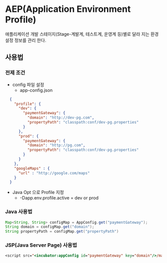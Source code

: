 # AEP(Application Environment Profile)
애플리케이션 개발 스테이지(Stage-계발계, 테스트계, 운영계 등)별로 달라 지는 환경 설정 정보를 관리 한다.

## 사용법
### 전제 조건
* config 파일 설정
  * app-config.json
```json
  {
    "profile": {
      "dev": {
        "paymentGateway": {
          "domain": "http://dev-pg.com",
          "propertyPath": "classpath:conf/dev-pg.properties"
        }
      },
      "prod": {
        "paymentGateway": {
          "domain": "http://pg.com",
          "propertyPath": "classpath:conf/dev-pg.properties"
        }
      }
    },
    "googleMaps" : {
      "url" : "http://google.com/maps"
    }
  }
```
* Java Opt 으로 Profile 지정
  * -Dapp.env.profile.active = dev or prod

### Java 사용법
```java
Map<String, String> configMap = AppConfig.get("paymentGateway");
String domain = configMap.get("domain");
String propertyPath = configMap.get("propertyPath")
```
### JSP(Java Server Page) 사용법
```jsp
<script src="<incubator:appConfig id="paymentGateway" key="domain"/>/main/payment.js"></script>
```
